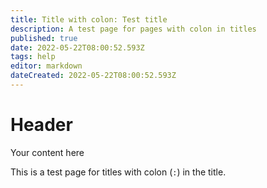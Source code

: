 ```yaml
---
title: Title with colon: Test title
description: A test page for pages with colon in titles
published: true
date: 2022-05-22T08:00:52.593Z
tags: help
editor: markdown
dateCreated: 2022-05-22T08:00:52.593Z
---
```


# Header
Your content here

This is a test page for titles with colon (`:`) in the title.
